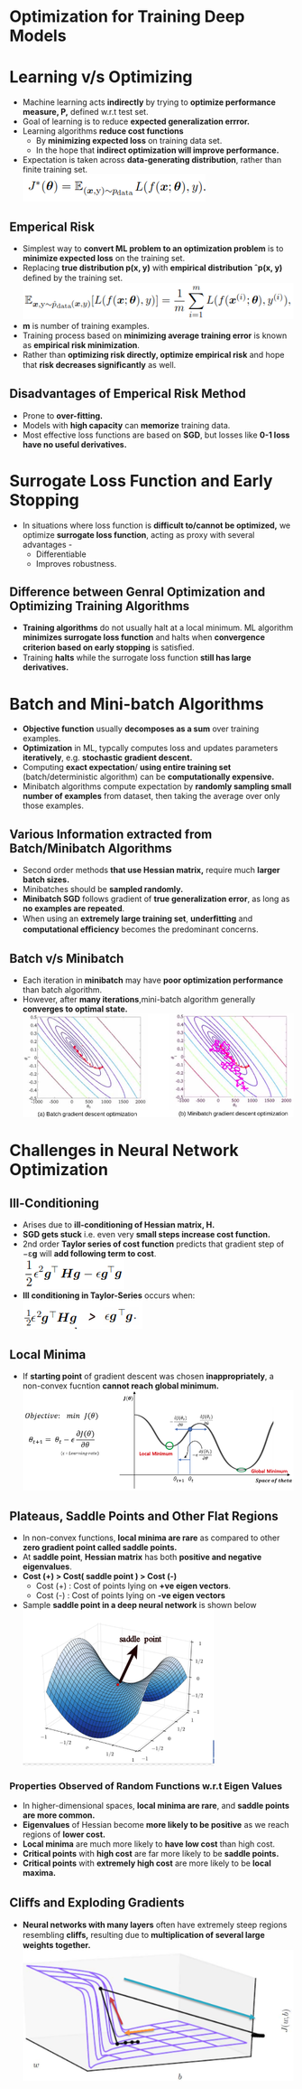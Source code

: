 # Optimization for Training Deep Models

# Learning v/s Optimizing
* Machine learning acts **indirectly** by trying to **optimize performance measure, P,** defined w.r.t test set.
* Goal of learning is to reduce **expected generalization errror.**
* Learning algorithms **reduce cost functions**
    * By **minimizing expected loss** on training data set.
    * In the hope that **indirect optimization will improve performance.**
* Expectation is taken across **data-generating distribution**, rather than finite training set.<br>
<img src='./images/01.cost_function_for_entire_data_set.png'></img>

## Emperical Risk
* Simplest way to **convert ML problem to an optimization problem** is to **minimize expected loss** on the training set.
* Replacing **true distribution p(x, y)** with **empirical distribution ˆp(x, y)** deﬁned by the training set.<br>
<img src='./images/02.emperical_risk.png'></img>
* **m** is number of training examples.
* Training process based on **minimizing average training error** is known as **empirical risk minimization**.
* Rather than **optimizing risk directly, optimize empirical risk** and hope that **risk decreases signiﬁcantly** as well.

## Disadvantages of Emperical Risk Method
* Prone to **over-fitting.**
* Models with **high capacity** can **memorize** training data.
* Most effective loss functions are based on **SGD**, but losses like **0-1 loss have no useful derivatives.**

# Surrogate Loss Function and Early Stopping
* In situations where loss function is **difficult to/cannot be optimized,** we optimize **surrogate loss function**, acting as proxy with several advantages -
    * Differentiable
    * Improves robustness.
## Difference between Genral Optimization and Optimizing Training Algorithms
*  **Training algorithms** do not usually halt at a local minimum. ML algorithm **minimizes surrogate loss function** and halts when **convergence criterion based on early stopping** is satisﬁed.
* Training **halts** while the surrogate loss function **still has large derivatives.**

# Batch and Mini-batch Algorithms
* **Objective function** usually **decomposes as a sum** over training examples.
* **Optimization** in ML, typcally computes loss and updates parameters **iteratively**, e.g. **stochastic gradient descent.**
* Computing **exact expectation**/ **using entire training set** (batch/deterministic algorithm) can be **computationally expensive.**
* Minibatch algorithms compute expectation by **randomly sampling small number of examples** from dataset, then taking the average over only those examples.

## Various Information extracted from Batch/Minibatch Algorithms
* Second order methods **that use Hessian matrix,** require much **larger batch sizes.**
* Minibatches should be **sampled randomly.**
* **Minibatch SGD** follows gradient of **true generalization error**, as long as **no examples are repeated**.
* When using an **extremely large training set**, **underﬁtting** and **computational eﬃciency** becomes the predominant concerns.

## Batch v/s Minibatch
* Each iteration in **minibatch** may have **poor optimization performance** than batch algorithm.
* However, after **many iterations**,mini-batch algorithm generally **converges to optimal state.**
<img src="./images/03.batch_vs_minibatch.png"></img>

# Challenges in Neural Network Optimization
## Ill-Conditioning
* Arises due to **ill-conditioning of Hessian matrix, H.**
* **SGD gets stuck** i.e. even very **small steps increase cost function.**
* 2nd order **Taylor series of cost function** predicts that gradient step of  −ε**g** will **add following term to cost**.<br>
<img src="./images/04.ill_conditioning.png"></img>
* **Ill conditioning in Taylor-Series** occurs when:<br>
<img src="./images/05.ill_conditioing_in_taylor_series.png"></img>

## Local Minima
* If **starting point** of gradient descent was chosen **inappropriately**, a non-convex fucntion **cannot reach global minimum.**<br>
<img src="./images/05.issue_with_local_minima.png"></img>

## Plateaus, Saddle Points and Other Flat Regions
* In non-convex functions, **local minima are rare** as compared to other **zero gradient point called saddle points.**
* At **saddle point**, **Hessian matrix** has both **positive and negative eigenvalues**.
* **Cost (+) > Cost( saddle point ) > Cost (-)**<br>
   * Cost (+) : Cost of points lying on **+ve eigen vectors**.<br>
   * Cost (-) : Cost of points lying on **-ve eigen vectors**
* Sample **saddle point in a deep neural network** is shown below<br>
<img src="./images/06.saddle_point.png"></img>

### Properties Observed of Random Functions w.r.t Eigen Values
* In higher-dimensional spaces, **local minima are rare**, and **saddle points are more common.**
* **Eigenvalues** of Hessian become **more likely to be positive** as we reach regions of **lower cost.**
* **Local minima** are much more likely to **have low cost** than high cost.
* **Critical points** with **high cost** are far more likely to be **saddle points.**
* **Critical points** with **extremely high cost** are more likely to be **local maxima.**

## Cliﬀs and Exploding Gradients
* **Neural networks with many layers** often have extremely steep regions resembling **cliﬀs,** resulting due to **multiplication of  several large weights together.**
<img src="./images/07.cliffs.png"></img>




















